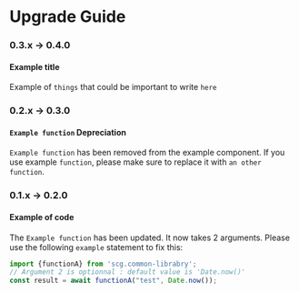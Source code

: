 # Upgrade Guide

### 0.3.x -> 0.4.0

#### Example title

Example of `things`  that could be important to write `here`

### 0.2.x -> 0.3.0

#### `Example function` Depreciation

`Example function` has been removed from the example component. If you use example `function`, please make sure to replace it with `an other function`.

### 0.1.x -> 0.2.0

#### Example of code

The `Example function` has been updated. It now takes 2 arguments.
Please use the following `example` statement to fix this:

```javascript
import {functionA} from 'scg.common-librabry';
// Argument 2 is optionnal : default value is 'Date.now()'
const result = await functionA("test", Date.now());
```
